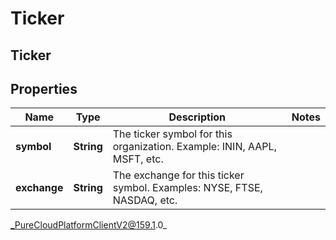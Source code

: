 # Ticker

## Ticker

## Properties

|Name | Type | Description | Notes|
|------------ | ------------- | ------------- | -------------|
| **symbol** | **String** | The ticker symbol for this organization. Example: ININ, AAPL, MSFT, etc. | |
| **exchange** | **String** | The exchange for this ticker symbol. Examples: NYSE, FTSE, NASDAQ, etc. | |



_PureCloudPlatformClientV2@159.1.0_
